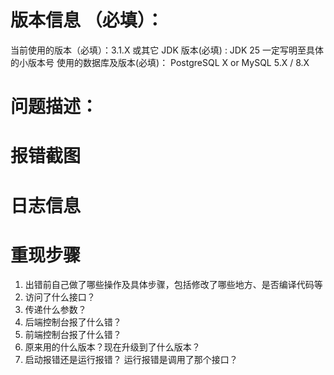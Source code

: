 # 版本信息 （必填）：
当前使用的版本（必填）：3.1.X 或其它
JDK 版本(必填) : JDK 25 一定写明至具体的小版本号
使用的数据库及版本(必填)： PostgreSQL X or MySQL 5.X / 8.X

# 问题描述：

# 报错截图

# 日志信息

# 重现步骤
1. 出错前自己做了哪些操作及具体步骤，包括修改了哪些地方、是否编译代码等
2. 访问了什么接口？
3. 传递什么参数？
4. 后端控制台报了什么错？
5. 前端控制台报了什么错？
6. 原来用的什么版本？现在升级到了什么版本？
7. 启动报错还是运行报错？ 运行报错是调用了那个接口？
